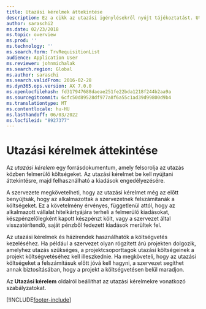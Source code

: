 ```yaml
---
title: Utazási kérelmek áttekintése
description: Ez a cikk az utazási igénylésekről nyújt tájékoztatást. Utazási kérelem dokumentumok tervezett utazási költségei.
author: saraschi2
ms.date: 02/23/2018
ms.topic: overview
ms.prod: ''
ms.technology: ''
ms.search.form: TrvRequisitionList
audience: Application User
ms.reviewer: johnmichalak
ms.search.region: Global
ms.author: saraschi
ms.search.validFrom: 2016-02-28
ms.dyn365.ops.version: AX 7.0.0
ms.openlocfilehash: fd317947688daeae251fe22bda1218f244b2aa9a
ms.sourcegitcommit: 6cfc50d89528df977a8f6a55c1ad39d99800d9b4
ms.translationtype: MT
ms.contentlocale: hu-HU
ms.lasthandoff: 06/03/2022
ms.locfileid: "8927377"
---
```

# <a name="travel-requisitions-overview"></a>Utazási kérelmek áttekintése

Az *utazási kérelem* egy forrásdokumentum, amely felsorolja az utazás közben felmerülő költségeket. Az utazási kérelmet be kell nyújtani áttekintésre, majd felhasználható a kiadások engedélyezésére.

A szervezete megkövetelheti, hogy az utazási kérelmet még az előtt benyújtsák, hogy az alkalmazottak a szervezetnek felszámítanák a költségeket. Ez a követelmény érvényes, függetlenül attól, hogy az alkalmazott vállalat hitelkártyájára terheli a felmerülő kiadásokat, készpénzelőlegként kapott készpénzt költ, vagy a szervezet által visszatérítendő, saját pénzből fedezett kiadások merültek fel.

Az utazási kérelmek és házirendek használhatók a költségvetés kezeléséhez. Ha például a szervezet olyan rögzített árú projekten dolgozik, amelyhez utazás szükséges, a projektcsoporttagok utazási költségeinek a projekt költségvetéséhez kell illeszkednie. Ha megköveteli, hogy az utazási költségeket a felszámításuk előtt jóvá kell hagyni, a szervezet segíthet annak biztosításában, hogy a projekt a költségvetésen belül maradjon.

Az **Utazási kérelem** oldalról beállíthat az utazási kérelmekre vonatkozó szabályzatokat.


[!INCLUDE[footer-include](../includes/footer-banner.md)]